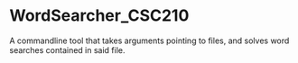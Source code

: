 # WordSearcher_CSC210
A commandline tool that takes arguments pointing to files, and solves word searches contained in said file.
